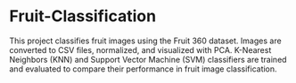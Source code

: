 # Fruit-Classification
This project classifies fruit images using the Fruit 360 dataset. Images are converted to CSV files, normalized, and visualized with PCA. K-Nearest Neighbors (KNN) and Support Vector Machine (SVM) classifiers are trained and evaluated to compare their performance in fruit image classification.
